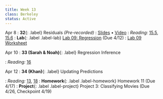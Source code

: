 ```yaml
---
title: Week 13
class: Berkeley
status: Active
---
```

Apr 8
: **32**{: .label} Residuals _(Pre-recorded)_
   : [Slides](https://docs.google.com/presentation/d/17hsWQLgiJaVmHn8aZ1bZAYa-EPgzSSNiEJfymjqJSZU/edit?usp=sharing) &#8226; [Video](https://www.youtube.com/watch?v=G_uPkp-h0_o&ab_channel=Data8)
: *Reading:* [15.5](https://inferentialthinking.com/chapters/15/5/Visual_Diagnostics.html), [15.6](https://inferentialthinking.com/chapters/15/6/Numerical_Diagnostics.html)
: **Lab**{: .label .label-lab} [Lab 09: Regression](https://data8.datahub.berkeley.edu/hub/user-redirect/git-pull?repo=https%3A%2F%2Fgithub.com%2Fdata-8%2Fmaterials-sp24&urlpath=tree%2Fmaterials-sp24%2Flab%2Flab09%2Flab09.ipynb) (Due 4/12)
   : [Lab 09 Worksheet](https://drive.google.com/file/d/18DL-em6oyXEgxfkueoiiumR3RP6YVxOj/view?usp=sharing)

Apr 10
: **33 (Sarah & Noah)**{: .label} Regression Inference
 <!-- : [Slides](#) &#8226; [Demos](#) &#8226; [Blank Demos](#) -->
: *Reading:* [16](https://inferentialthinking.com/chapters/16/Inference_for_Regression.html)

Apr 12
: **34 (Khan)**{: .label} Updating Predictions
 <!-- : [Slides](#) &#8226; [Demos](#) &#8226; [Blank Demos](#) -->
: *Reading:* [13](https://inferentialthinking.com/chapters/13/Estimation.html), [18](https://inferentialthinking.com/chapters/18/Updating_Predictions.html)
: **Homework**{: .label .label-homework} Homework 11 (Due 4/17)
: **Project**{: .label .label-project} Project 3: Classifying Movies (Due 4/26, Checkpoint 4/19)
